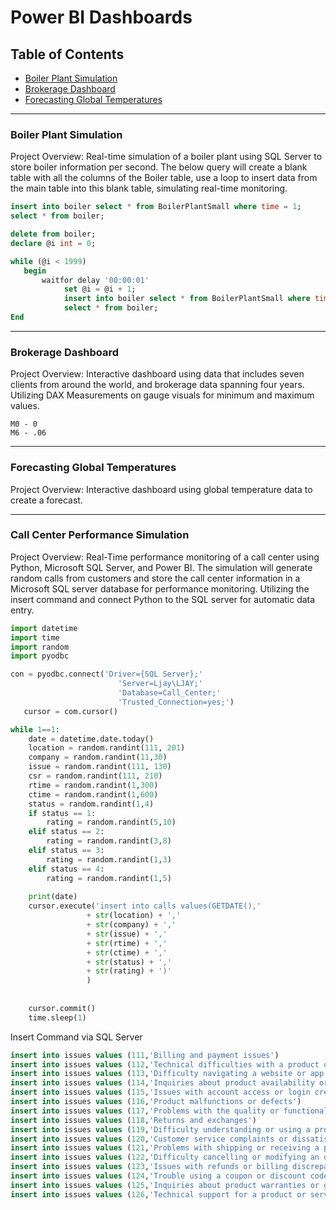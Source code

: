 # Power BI Dashboards

## Table of Contents 

- [Boiler Plant Simulation](#boiler-plant-simulation)
- [Brokerage Dashboard](#brokerage-dashboard)
- [Forecasting Global Temperatures](#forecasting-global-temperatures)
---
### Boiler Plant Simulation 

Project Overview:  Real-time simulation of a boiler plant using SQL Server to store boiler information per second.
The below query will create a blank table with all the columns of the Boiler table, use a loop to insert data from the main table into this blank table, simulating real-time monitoring.

```sql
insert into boiler select * from BoilerPlantSmall where time = 1; 
select * from boiler; 

delete from boiler; 
declare @i int = 0;

while (@i < 1999)
   begin 
       waitfor delay '00:00:01'
            set @i = @i + 1; 
            insert into boiler select * from BoilerPlantSmall where time = @1; 
            select * from boiler; 
End 
```
---
### Brokerage Dashboard

Project Overview: Interactive dashboard using data that includes seven clients from around the world, and brokerage data spanning four years.
Utilizing DAX Measurements on gauge visuals for minimum and maximum values. 

```dax
M0 - 0
M6 - .06
```
---
### Forecasting Global Temperatures 

Project Overview: Interactive dashboard using global temperature data to create a forecast.

---
### Call Center Performance Simulation

Project Overview: Real-Time performance monitoring of a call center using Python, Microsoft SQL Server, and Power BI. The simulation will generate random calls from customers and store the call center information in a Microsoft SQL server database for performance monitoring. Utilizing the insert command and connect Python to the SQL server for automatic data entry.

```python
import datetime
import time
import random
import pyodbc

con = pyodbc.connect('Driver={SQL Server};'
                        'Server=Ljay\LJAY;'
                        'Database=Call_Center;'
                        'Trusted_Connection=yes;')
   cursor = com.cursor()

while 1==1:
    date = datetime.date.today()
    location = random.randint(111, 201) 
    company = random.randint(11,30)
    issue = random.randint(111, 130)
    csr = random.randint(111, 210)
    rtime = random.randint(1,300)
    ctime = random.randint(1,600)
    status = random.randint(1,4)
    if status == 1:
        rating = random.randint(5,10)
    elif status == 2:
        rating = random.randint(3,8)
    elif status == 3:
        rating = random.randint(1,3)
    elif status == 4: 
        rating = random.randint(1,5)
        
    print(date)
    cursor.execute('insert into calls values(GETDATE(),'
                 + str(location) + ','
                 + str(company) + ','
                 + str(issue) + ','
                 + str(rtime) + ','
                 + str(ctime) + ','
                 + str(status) + ','
                 + str(rating) + ')'
                 )
  
  
    cursor.commit()
    time.sleep(1)
```
Insert Command via SQL Server

```sql
insert into issues values (111,'Billing and payment issues')
insert into issues values (112,'Technical difficulties with a product or service')
insert into issues values (113,'Difficulty navigating a website or app')
insert into issues values (114,'Inquiries about product availability or delivery status')
insert into issues values (115,'Issues with account access or login credentials')
insert into issues values (116,'Product malfunctions or defects')
insert into issues values (117,'Problems with the quality or functionality of a product')
insert into issues values (118,'Returns and exchanges')
insert into issues values (119,'Difficulty understanding or using a product or service')
insert into issues values (120,'Customer service complaints or dissatisfaction with a previous experience')
insert into issues values (121,'Problems with shipping or receiving a product')
insert into issues values (122,'Difficulty cancelling or modifying an order')
insert into issues values (123,'Issues with refunds or billing discrepancies')
insert into issues values (124,'Trouble using a coupon or discount code')
insert into issues values (125,'Inquiries about product warranties or guarantees')
insert into issues values (126,'Technical support for a product or service')
```

